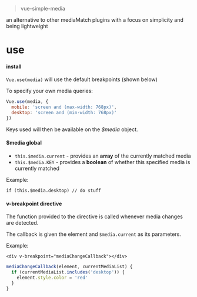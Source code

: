 > vue-simple-media

an alternative to other mediaMatch plugins with a focus on simplicity and being lightweight

# use

#### install

`Vue.use(media)` will use the default breakpoints (shown below)

To specify your own media queries:

```javascript
Vue.use(media, {
  mobile: 'screen and (max-width: 768px)',
  desktop: 'screen and (min-width: 768px)'
})
```

Keys used will then be available on the _$media_ object.

#### $media global

- `this.$media.current` - provides an **array** of the currently matched media
- `this.$media.KEY` - provides a **boolean** of whether this specified media is currently matched

Example:

`if (this.$media.desktop) // do stuff`

#### v-breakpoint directive

The function provided to the directive is called whenever media changes are detected.

The callback is given the element and `$media.current` as its parameters.

Example:

`<div v-breakpoint="mediaChangeCallback"></div>`

```javascript
mediaChangeCallback(element, currentMediaList) {
  if (currentMediaList.includes('desktop')) {
    element.style.color = 'red'
  }
}
```